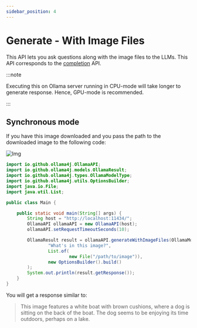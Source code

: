 ```yaml
---
sidebar_position: 4
---
```


# Generate - With Image Files

This API lets you ask questions along with the image files to the LLMs.
This API corresponds to
the [completion](https://github.com/jmorganca/ollama/blob/main/docs/api.md#generate-a-completion) API.

:::note

Executing this on Ollama server running in CPU-mode will take longer to generate response. Hence, GPU-mode is
recommended.

:::

## Synchronous mode

If you have this image downloaded and you pass the path to the downloaded image to the following code:

![Img](https://t3.ftcdn.net/jpg/02/96/63/80/360_F_296638053_0gUVA4WVBKceGsIr7LNqRWSnkusi07dq.jpg)

```java
import io.github.ollama4j.OllamaAPI;
import io.github.ollama4j.models.OllamaResult;
import io.github.ollama4j.types.OllamaModelType;
import io.github.ollama4j.utils.OptionsBuilder;
import java.io.File;
import java.util.List;

public class Main {

    public static void main(String[] args) {
        String host = "http://localhost:11434/";
        OllamaAPI ollamaAPI = new OllamaAPI(host);
        ollamaAPI.setRequestTimeoutSeconds(10);

        OllamaResult result = ollamaAPI.generateWithImageFiles(OllamaModelType.LLAVA,
                "What's in this image?",
                List.of(
                        new File("/path/to/image")),
                new OptionsBuilder().build()
        );
        System.out.println(result.getResponse());
    }
}
```

You will get a response similar to:

> This image features a white boat with brown cushions, where a dog is sitting on the back of the boat. The dog seems to
> be enjoying its time outdoors, perhaps on a lake.